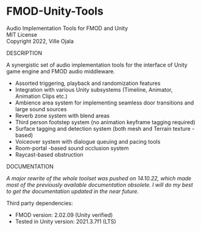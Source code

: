 # FMOD-Unity-Tools
Audio Implementation Tools for FMOD and Unity\
MIT License\
Copyright 2022, Ville Ojala

DESCRIPTION

A synergistic set of audio implementation tools for the interface of Unity game engine and FMOD audio middleware.

- Assorted triggering, playback and randomization features
- Integration with various Unity subsystems (Timeline, Animator, Animation Clips etc.)
- Ambience area system for implementing seamless door transitions and large sound sources 
- Reverb zone system with blend areas
- Third person footstep system (no animation keyframe tagging required)
- Surface tagging and detection system (both mesh and Terrain texture -based) 
- Voiceover system with dialogue queuing and pacing tools
- Room-portal -based sound occlusion system 
- Raycast-based obstruction 

DOCUMENTATION

*A major rewrite of the whole toolset was pushed on 14.10.22, which made most of the previously available documentation obsolete. I will do my best to get the documentation updated in the near future.*

Third party dependencies:

- FMOD version: 2.02.09 (Unity verified)
- Tested in Unity version: 2021.3.7f1 (LTS) 
